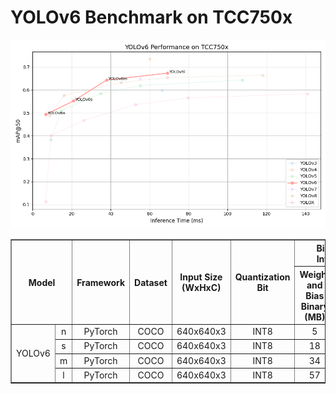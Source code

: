 # YOLOv6 Benchmark on TCC750x
![YOLO Model Performance](../../../../docs/image/yolov6_performance.png)
<table border="1" cellspacing="0" cellpadding="5">
    <thead>
        <tr>
            <th align="center" rowspan="2" colspan="2">Model</th>
            <th th align="center" rowspan="2">Framework</th>
            <th th align="center" rowspan="2">Dataset</th>
            <th th align="center" rowspan="2">Input Size (WxHxC)</th>
            <th th align="center" rowspan="2">Quantization Bit</th>
            <th th align="center" colspan="2">Binary Files Information</th>
            <th th align="center" rowspan="2">Inference Time (ms)</th>
            <th th align="center" colspan="2">mAP@50:95</th>
            <th th align="center" colspan="2">mAP@50</th>
            <th th align="center" rowspan="2">References</th>
        </tr>
        <tr>
            <th>Weight and Bias Binary (MB)</th>
            <th>Command Binary (KB)</th>
            <th>FP32</th>
            <th>INT8</th>
            <th>FP32</th>
            <th>INT8</th>
        </tr>
    </thead>
    <tbody>
        <tr>
            <td align="center" rowspan="4" class="model">YOLOv6</td> <!-- Model -->
            <td align="center" class="variant">n</td> <!-- Models: Variant -->
            <td align="center">PyTorch</td> <!-- Framework -->
            <td align="center">COCO</td> <!-- Detections/DataSet -->
            <td align="center">640x640x3</td> <!-- Input Size (WxHxC) -->
            <td align="center">INT8</td> <!-- Quantization Bit -->
            <td align="center">5</td> <!-- Compiled NN Information: Weight, Bias Binary Size(MB) -->
            <td align="center">40</td> <!-- Compiled NN Information: Command Binary Size(KB) -->
            <td align="center">6.75</td> <!-- Inference Time(msec): EVB -->
            <td align="center">0.353</td> <!-- Evaluation Result: FP32 IoU=0.50:0.95 -->
            <td align="center">0.332</td> <!-- Evaluation Result: INT8 IoU=0.50:0.95 -->
            <td align="center">0.514</td> <!-- Evaluation Result: FP32 IoU=0.50 -->
            <td align="center">0.493</td> <!-- Evaluation Result: INT8 IoU=0.50 -->
            <td align="center" rowspan="4"><a href="https://github.com/meituan/YOLOv6">GitHub<a></td> <!-- References: Link -->
        </tr>
        <tr>
            <td align="center" class="variant">s</td> <!-- Model -->
            <td align="center">PyTorch</td> <!-- Framework -->
            <td align="center">COCO</td> <!-- Detections/DataSet -->
            <td align="center">640x640x3</td> <!-- Input Size (WxHxC) -->
            <td align="center">INT8</td> <!-- Quantization Bit -->
            <td align="center">18</td> <!-- Compiled NN Information: Weight, Bias Binary Size(MB) -->
            <td align="center">84</td> <!-- Compiled NN Information: Command Binary Size(KB) -->
            <td align="center">20.96</td> <!-- Inference Time(msec): EVB -->
            <td align="center">0.422</td> <!-- Evaluation Result: FP32 IoU=0.50:0.95 -->
            <td align="center">0.384</td> <!-- Evaluation Result: INT8 IoU=0.50:0.95 -->
            <td align="center">0.597</td> <!-- Evaluation Result: FP32 IoU=0.50 -->
            <td align="center">0.552</td> <!-- Evaluation Result: INT8 IoU=0.50 -->
        </tr>
        <tr>
            <td align="center" class="variant">m</td> <!-- Model -->
            <td align="center">PyTorch</td> <!-- Framework -->
            <td align="center">COCO</td> <!-- Detections/DataSet -->
            <td align="center">640x640x3</td> <!-- Input Size (WxHxC) -->
            <td align="center">INT8</td> <!-- Quantization Bit -->
            <td align="center">34</td> <!-- Compiled NN Information: Weight, Bias Binary Size(MB) -->
            <td align="center">116</td> <!-- Compiled NN Information: Command Binary Size(KB) -->
            <td align="center">37.96</td> <!-- Inference Time(msec): EVB -->
            <td align="center">0.468</td> <!-- Evaluation Result: FP32 IoU=0.50:0.95 -->
            <td align="center">0.462</td> <!-- Evaluation Result: INT8 IoU=0.50:0.95 -->
            <td align="center">0.648</td> <!-- Evaluation Result: FP32 IoU=0.50 -->
            <td align="center">0.643</td> <!-- Evaluation Result: INT8 IoU=0.50 -->
        </tr>
        <tr>
            <td align="center" class="variant">l</td> <!-- Model -->
            <td align="center">PyTorch</td> <!-- Framework -->
            <td align="center">COCO</td> <!-- Detections/DataSet -->
            <td align="center">640x640x3</td> <!-- Input Size (WxHxC) -->
            <td align="center">INT8</td> <!-- Quantization Bit -->
            <td align="center">57</td> <!-- Compiled NN Information: Weight, Bias Binary Size(MB) -->
            <td align="center">240</td> <!-- Compiled NN Information: Command Binary Size(KB) -->
            <td align="center">69.06</td> <!-- Inference Time(msec): EVB -->
            <td align="center">0.496</td> <!-- Evaluation Result: FP32 IoU=0.50:0.95 -->
            <td align="center">0.489</td> <!-- Evaluation Result: INT8 IoU=0.50:0.95 -->
            <td align="center">0.683</td> <!-- Evaluation Result: FP32 IoU=0.50 -->
            <td align="center">0.673</td> <!-- Evaluation Result: INT8 IoU=0.50 -->
        </tr>
    </tbody>
</table>
